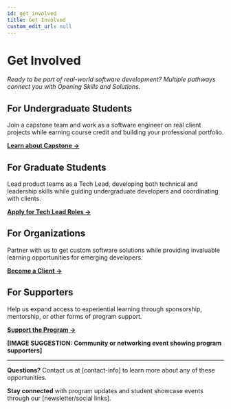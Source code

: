 ```yaml
---
id: get_involved
title: Get Involved
custom_edit_url: null
---
```

# Get Involved

*Ready to be part of real-world software development? Multiple pathways connect you with Opening Skills and Solutions.*

## For Undergraduate Students

Join a capstone team and work as a software engineer on real client projects while earning course credit and building your professional portfolio.

**[Learn about Capstone →](/connect_with/experience)**

## For Graduate Students

Lead product teams as a Tech Lead, developing both technical and leadership skills while guiding undergraduate developers and coordinating with clients.

**[Apply for Tech Lead Roles →](link-to-graduate-application)**

<!-- ![undergraduate developers and graduate student leaders collaborating]() -->

## For Organizations

Partner with us to get custom software solutions while providing invaluable learning opportunities for emerging developers.

**[Become a Client →](link-to-client-information)**

<!-- ![delivered software in use]() -->

## For Supporters

Help us expand access to experiential learning through sponsorship, mentorship, or other forms of program support.

**[Support the Program →](link-to-sponsorship-information)**

**[IMAGE SUGGESTION: Community or networking event showing program supporters]**

---

**Questions?** Contact us at [contact-info] to learn more about any of these opportunities.

**Stay connected** with program updates and student showcase events through our [newsletter/social links].